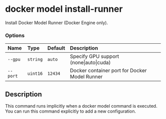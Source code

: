 # docker model install-runner

<!---MARKER_GEN_START-->
Install Docker Model Runner (Docker Engine only).

### Options

| Name     | Type     | Default | Description                                   |
|:---------|:---------|:--------|:----------------------------------------------|
| `--gpu`  | `string` | `auto`  | Specify GPU support (none\|auto\|cuda)        |
| `--port` | `uint16` | `12434` | Docker container port for Docker Model Runner |


<!---MARKER_GEN_END-->

## Description

 This command runs implicitly when a docker model command is executed. You can run this command explicitly to add a new configuration.

